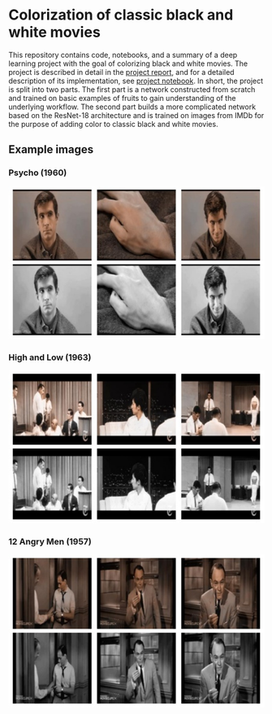 # Colorization of classic black and white movies

This repository contains code, notebooks, and a summary of a deep learning project with the goal of colorizing black and white movies. The project is described in detail in the [project report](https://github.com/LjungPer/deep-learning-project/blob/main/colorization_of_classic_movies.pdf), and for a detailed description of its implementation, see [project notebook](https://github.com/LjungPer/deep-learning-project/blob/main/notebook.ipynb). In short, the project is split into two parts. The first part is a network constructed from scratch and trained on basic examples of fruits to gain understanding of the underlying workflow. The second part builds a more complicated network based on the ResNet-18 architecture and is trained on images from IMDb for the purpose of adding color to classic black and white movies.

## Example images

### Psycho (1960)
<img src="https://github.com/LjungPer/deep-learning-project/blob/main/figures/psycho.jpg" data-canonical-src="https://github.com/LjungPer/deep-learning-project/blob/main/figures/psycho.jpg" width="600" height="300" />

### High and Low (1963)
<img src="https://github.com/LjungPer/deep-learning-project/blob/main/figures/high_and_low.jpg" data-canonical-src="https://github.com/LjungPer/deep-learning-project/blob/main/figures/high_and_low.jpg" width="600" height="300" />

### 12 Angry Men (1957)
<img src="https://github.com/LjungPer/deep-learning-project/blob/main/figures/12_angry_men.jpg" data-canonical-src="[https://github.com/LjungPer/deep-learning-project/blob/main/figures/12_angry_men.jpg" width="600" height="300" />
